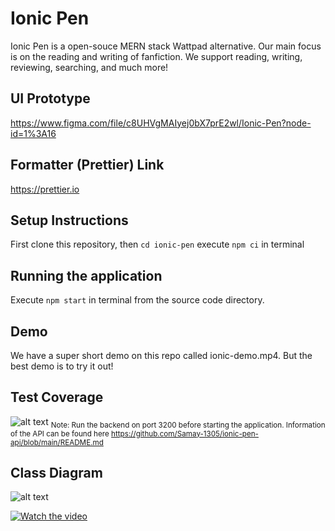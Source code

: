 # Ionic Pen
Ionic Pen is a open-souce MERN stack Wattpad alternative. Our main focus is on the reading and writing of fanfiction. We support reading, writing, reviewing, searching, and much more!


## UI Prototype
https://www.figma.com/file/c8UHVgMAIyej0bX7prE2wl/Ionic-Pen?node-id=1%3A16

## Formatter (Prettier) Link
https://prettier.io

## Setup Instructions
First clone this repository, then `cd ionic-pen`
execute `npm ci` in terminal<br>

## Running the application
Execute `npm start` in terminal from the source code directory.

## Demo
We have a super short demo on this repo called ionic-demo.mp4. But the best demo is to try it out!

## Test Coverage
![alt text](https://ionic-pen-public-assets.s3.amazonaws.com/Screenshot+2022-12-02+at+10.08.03+PM.png)
<sub> Note: Run the backend on port 3200 before starting the application. Information of the API can be found here https://github.com/Samay-1305/ionic-pen-api/blob/main/README.md</sub>

## Class Diagram
![alt text](https://ionic-pen-public-assets.s3.amazonaws.com/IonicPen-1.drawio.png)


[![Watch the video](https://i.imgur.com/vKb2F1B.png)](https://youtu.be/vt5fpE0bzSY)
